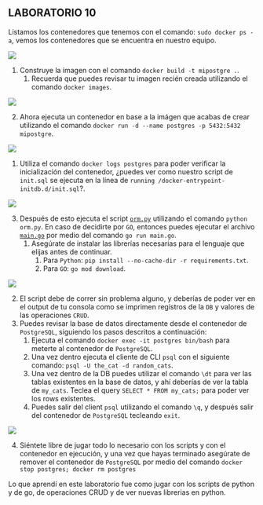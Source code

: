 ## LABORATORIO 10

Listamos los contenedores que tenemos con el comando: `sudo docker ps -a`, vemos los contenedores que se encuentra en nuestro equipo.

![](/imagenes/1.png)


1. Construye la imagen con el comando `docker build -t mipostgre .`.
   1. Recuerda que puedes revisar tu imagen recién creada utilizando el comando `docker images`.

![](/imagenes/2.png)
   
   
2. Ahora ejecuta un contenedor en base a la imágen que acabas de crear utilizando el comando `docker run -d --name postgres -p 5432:5432 mipostgre`.

![](/imagenes/3.png)

   1. Utiliza el comando `docker logs postgres` para poder verificar la inicialización del contenedor, ¿puedes ver como nuestro script de `init.sql` se ejecuta en la línea de `running /docker-entrypoint-initdb.d/init.sql`?.

![](/imagenes/4.png)
   
   
3. Después de esto ejecuta el script [`orm.py`](orm.py) utilizando el comando `python orm.py`. En caso de decidirte por `GO`, entonces puedes ejecutar el archivo [`main.go`](main.go) por medio del comando `go run main.go`.
   1. Asegúrate de instalar las librerías necesarias para el lenguaje que elijas antes de continuar.
      1. Para `Python`: `pip install --no-cache-dir -r requirements.txt`.
      2. Para `GO`: `go mod download`.

![](/imagenes/5.png)
 
   2. El script debe de correr sin problema alguno, y deberías de poder ver en el output de tu consola como se imprimen registros de la `DB` y valores de las operaciones `CRUD`.
   3. Puedes revisar la base de datos directamente desde el contenedor de `PostgreSQL`, siguiendo los pasos descritos a continuación:
      1. Ejecuta el comando `docker exec -it postgres bin/bash` para meterte al contenedor de `PostgreSQL`.
      2. Una vez dentro ejecuta el cliente de CLI `psql` con el siguiente comando: `psql -U the_cat -d random_cats`.
      3. Una vez dentro de la DB puedes utilizar el comando `\dt` para ver las tablas existentes en la base de datos, y ahí deberías de ver la tabla de `my_cats`. Teclea el query `SELECT * FROM my_cats;` para poder ver los rows existentes.
      4. Puedes salir del client `psql` utilizando el comando `\q`, y después salir del contenedor de `PostgreSQL` tecleando `exit`.

![](/imagenes/6.png)
      
   4. Siéntete libre de jugar todo lo necesario con los scripts y con el contenedor en ejecución, y una vez que hayas terminado asegúrate de remover el contenedor de `PostgreSQL` por medio del comando `docker stop postgres; docker rm postgres`


Lo que aprendí en este laboratorio fue como jugar con los scripts de python y de go, de operaciones CRUD y de ver nuevas librerias en python.

